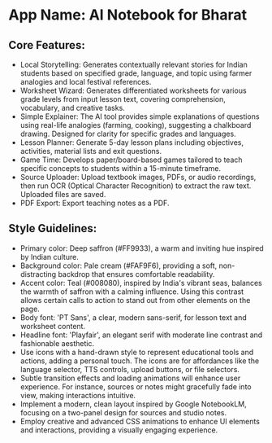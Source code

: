 # **App Name**: AI Notebook for Bharat

## Core Features:

- Local Storytelling: Generates contextually relevant stories for Indian students based on specified grade, language, and topic using farmer analogies and local festival references.
- Worksheet Wizard: Generates differentiated worksheets for various grade levels from input lesson text, covering comprehension, vocabulary, and creative tasks.
- Simple Explainer: The AI tool provides simple explanations of questions using real-life analogies (farming, cooking), suggesting a chalkboard drawing. Designed for clarity for specific grades and languages.
- Lesson Planner: Generate 5-day lesson plans including objectives, activities, material lists and exit questions.
- Game Time: Develops paper/board-based games tailored to teach specific concepts to students within a 15-minute timeframe.
- Source Uploader: Upload textbook images, PDFs, or audio recordings, then run OCR (Optical Character Recognition) to extract the raw text. Uploaded files are saved.
- PDF Export: Export teaching notes as a PDF.

## Style Guidelines:

- Primary color: Deep saffron (#FF9933), a warm and inviting hue inspired by Indian culture.
- Background color: Pale cream (#FAF9F6), providing a soft, non-distracting backdrop that ensures comfortable readability.
- Accent color: Teal (#008080), inspired by India's vibrant seas, balances the warmth of saffron with a calming influence. Using this contrast allows certain calls to action to stand out from other elements on the page.
- Body font: 'PT Sans', a clear, modern sans-serif, for lesson text and worksheet content.
- Headline font: 'Playfair', an elegant serif with moderate line contrast and fashionable aesthetic.
- Use icons with a hand-drawn style to represent educational tools and actions, adding a personal touch. The icons are for affordances like the language selector, TTS controls, upload buttons, or file selectors.
- Subtle transition effects and loading animations will enhance user experience. For instance, sources or notes might gracefully fade into view, making interactions intuitive.
- Implement a modern, clean layout inspired by Google NotebookLM, focusing on a two-panel design for sources and studio notes.
- Employ creative and advanced CSS animations to enhance UI elements and interactions, providing a visually engaging experience.